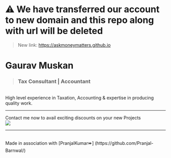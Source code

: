 # ⚠️ We have transferred our account to new domain and this repo along with url will be deleted
> New link: https://askmoneymatters.github.io

# Gaurav Muskan
> ### Tax Consultant | Accountant 
<br>
High level experience in Taxation, Accounting & expertise in producing quality work.
<hr>
Contact me now to avail exciting discounts on your new Projects
<br>
<img src="./res/seo.jpg">
<hr>
<br>
Made in association with [PranjalKumar⏩] (https://github.com/Pranjal-Barnwal/)
